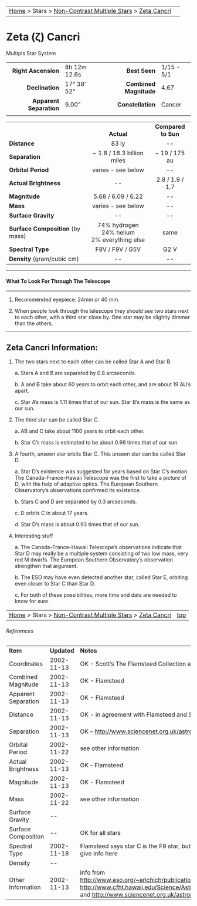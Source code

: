 <script src="/js/whatsup.js"></script>
<script type="text/javascript">
	var objectName ="Zeta Cancri"
	var objectDesc ="Multiple Star System<br/>in the Constellation<br/>Cancer"
	var objectImage=""
</script>

|    |    |
|:---|---:|
|[Home](/notes/#object-notes) > Stars > [Non-Contrast Multiple Stars](../!non-contrast-multiple-star-info) > [Zeta Cancri](../zeta-cancri)|  <div id=whatsup></div> |

#	Zeta (&zeta;) Cancri
Multipls Star System


|   |   |   |   |
|--:|:--|--:|:--|
|**Right Ascension**|8h 12m 12.6s|**Best Seen**| 1/15 - 5/1 |
|**Declination**|17&deg; 38' 52"|**Combined Magnitude**| 4.67 |
|**Apparent Separation** | 9.00" |**Constellation**| Cancer |
|   |   |   |   |


|   |   |   |
|---|:---:|:---:|
|   | <br/>**Actual**| **Compared<br/>to Sun** |
|**Distance** | 83 ly | -- |
|**Separation** | ~ 1.8 / 16.3 billion miles | ~ 19 / 175 au |
|**Orbital Period** | varies - see below | -- |
|**Actual Brightness** | -- | 2.8 / 1.9 / 1.7 |
|**Magnitude** | 5.68 / 6.09 / 6.22 | -- |
|**Mass**	             | varies - see below | -- |
|**Surface Gravity**	 | -- | -- |
|**Surface Composition** (by mass) |74% hydrogen<br/>24% helium<br/>2% everything else| same |
|**Spectral Type**       | F8V / F9V / G5V | G2 V | 
|**Density** (gram/cubic cm) | -- | -- | 

---
#### What To Look For Through The Telescope
---

1.  Recommended eyepiece: 24mm or 40 mm.

1.  When people look through the telescope they should see two stars next to each other, with a third star close by.  One star may be slightly dimmer than the others.

---
## Zeta Cancri Information:
 
1.  The two stars next to each other can be called Star A and Star B.

	a.  Stars A and B are separated by 0.8 arcseconds.

	b.  A and B take about 60 years to orbit each other, and are about 19 AU’s apart.

	c.  Star A’s mass is 1.11 times that of our sun.  Star B’s mass is the same as our sun.

1.  The third star can be called Star C.

	a.  AB and C take about 1100 years to orbit each other.

	b.  Star C’s mass is estimated to be about 0.99 times that of our sun.

1.  A fourth, unseen star orbits Star C.  This unseen star can be called Star D.

	a.  Star D’s existence was suggested for years based on Star C’s motion.  The Canada-France-Hawaii Telescope was the first to take a picture of D, with the help of adaptive optics.  The European Southern Observatory’s observations confirmed its existence.

	b.  Stars C and D are separated by 0.3 arcseconds.

	c.  D orbits C in about 17 years.

	d.  Star D’s mass is about 0.93 times that of our sun.

1.  Interesting stuff

	a.  The Canada-France-Hawaii Telescope’s observations indicate that Star D may really be a multiple system consisting of two low mass, very red M dwarfs.  The European Southern Observatory’s observation strengthen that argument.

	b.  The ESO may have even detected another star, called Star E, orbiting even closer to Star C than Star D.

	c.  For both of these possibilities, more time and data are needed to know for sure.


|    |    |
|:---|---:|
|[Home](/notes/#object-notes) > Stars > [Non-Contrast Multiple Stars](../!non-contrast-multiple-star-info) > [Zeta Cancri](../zeta-cancri) | [top](#zeta-cancri)|

###### References

|   |   |   |
|---|---|---|
|**Item**|**Updated**|**Notes**| 
|Coordinates|2002-11-13|OK - Scott’s The Flamsteed Collection and SIMBAD|
|Combined Magnitude|2002-11-13|OK - Flamsteed|
|Apparent Separation|2002-11-13|OK - Flamsteed|
|Distance|2002-11-13|OK - in agreement with Flamsteed and SIMBAD|
|Separation|2002-11-13|OK – <http://www.sciencenet.org.uk/astron/const/Cancer/zetacan.html>|
|Orbital Period|2002-11-22|see other information|
|Actual Brightness|2002-11-13|OK – Flamsteed|
|Magnitude|2002-11-13|OK - Flamsteed|
|Mass|2002-11-22|see other information|
|Surface Gravity| -- |   |
|Surface Composition| -- |OK for all stars|
|Spectral Type|2002-11-18|Flamsteed says star C is the F9 star, but SIMBAD and other web searches give info here|
|Density| -- |   |
|Other Information|2002-11-13|info from <http://www.eso.org/~arichich/publications/2000a_a...364..225.pdf> and  <http://www.cfht.hawaii.edu/Science/Astros/Imageofweek/ciw010500.html> and <http://www.sciencenet.org.uk/astron/const/Cancer/zetacan.html>|

